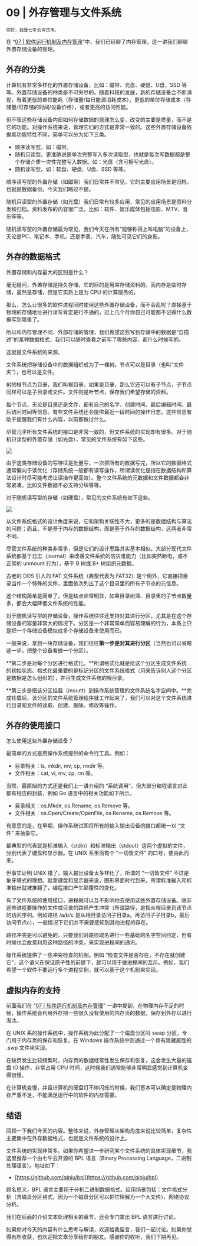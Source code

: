 # 09 | 外存管理与文件系统

    你好，我是七牛云许式伟。

在 “[07 | 软件运行机制及内存管理](https://time.geekbang.org/column/article/93802)”中，我们已经聊了内存管理，这一讲我们聊聊外置存储设备的管理。

## 外存的分类

计算机有非常多样化的外置存储设备，比如：磁带、光盘、硬盘、U盘、SSD 等等。外置存储设备的种类是不可穷尽的。随着科技的发展，新的存储设备会不断涌现，有着更低的单位能耗（存储量/每日能源消耗成本），更低的单位存储成本（存储量/可存储的时间/设备价格），或者更高的访问性能。

但不管这些存储设备内部如何存储数据的原理怎么变，改变的主要是质量，而不是它的功能。对操作系统来说，管理它们的方式是非常一致的。这些外置存储设备依据其功能特性不同，简单可以分为如下三类。

*   顺序读写型。如：磁带。
*   随机只读型。更准确说是单次完整写入多次读取型，也就是每次写数据都是整个存储介质一次性完整写入数据。如：光盘（含可擦写光盘）。
*   随机读写型。如：软盘、硬盘、U盘、SSD 等等。

顺序读写型的外置存储（如磁带）我们日常并不常见，它的主要应用场景是归档，也就是数据备份。今天我们略过不提。

随机只读型的外置存储（如光盘）我们日常有较多应用，常见的应用场景是资料分发和归档。资料发布的内容很广泛，比如：软件、娱乐媒体包括电影、MTV、音乐等等。

随机读写型的外置存储最为常见，我们今天在所有“能够称得上叫电脑”的设备上，无论是PC、笔记本、手机，还是手表、汽车，随处可见它们的身影。

## 外存的数据格式

外置存储和内存最大的区别是什么？

毫无疑问，外置存储是持久存储，它的目的是用来存储资料的。而内存是临时存储，虽然是存储，但是它实质上是为 CPU 的计算服务的。

那么，怎么让很多的软件进程同时使用这些外置存储设备，而不会乱呢？直接基于物理的存储地址进行读写肯定是行不通的，过上几个月你自己可能都不记得什么数据写到哪里了。

所以和内存管理不同，外部存储的管理，我们希望这些写到存储中的数据是“自描述”的某种数据格式，我们可以随时查看之前写了哪些内容，都什么时候写的。

这就是文件系统的来源。

文件系统把存储设备中的数据组织成为了一棵树。节点可以是目录（也叫“文件夹”），也可以是文件。

树的根节点为目录，我们叫根目录。如果是目录，那么它还可以有子节点，子节点同样可以是子目录或文件。文件则是叶节点，保存我们希望存储的资料。

每个节点，无论是目录还是文件，都有自己的名字、创建时间、最后编辑时间、最后访问时间等信息。有些文件系统还会提供最近一段时间的操作日志。这些信息有助于提醒我们有什么内容，以前都做过什么。

尽管几乎所有文件系统的接口是非常一致的，但文件系统的实现却有很多。对于随机只读型的外置存储（如光盘），常见的文件系统有如下这些。

![](https://static001.geekbang.org/resource/image/3c/17/3cc295f0d1c92dbc8252c528d9139e17.jpg)

由于这类存储设备的写特征是批量写，一次把所有的数据写完，所以它的数据格式通常偏向于读优化（存储系统一般都有读写操作，所谓读优化是指在数据结构和算法设计时尽可能考虑让读操作更高效）。整个文件系统的元数据和文件数据都会非常紧凑，比如文件数据不必支持分块等等。

对于随机读写型的存储（如硬盘），常见的文件系统有如下这些。

![](https://static001.geekbang.org/resource/image/07/29/0795b3e4c850d2201269be0412c45c29.jpg)

从文件系统格式的设计角度来说，它和架构关联性不大，更多的是数据结构与算法的问题；而且，不是基于内存的数据结构，而是基于外存的数据结构，这两者非常不同。

尽管文件系统的种类非常多，但是它们的设计思路其实基本相似。大部分现代文件系统都基于日志（journal）来改善文件系统的防灾难能力（比如突然断电，或不正常的 unmount 行为），基于 B 树或 B+ 树组织元数据。

古老的 DOS 引入的 FAT 文件系统（典型代表为 FAT32）是个例外，它直接把目录当作一个特殊的文件，里面依次列出了这个目录里的所有子节点的元信息。

这个结构简单是简单了，但是缺点非常明显，如果目录树深、目录里的子节点数量多，都会大幅降低文件系统的性能。

对于随机读写型的存储设备，操作系统往往还支持对其进行分区，尤其是在这个存储设备的容量非常大的情况下。分区是一个非常简单而容易理解的行为，本质上只是把一个存储设备模拟成多个存储设备来使用而已。

一般来说，拿到一块存储设备，我们往往**第一步是对其进行分区**（当然也可以省略这一步，把整个设备看做一个分区）。

**第二步是对每个分区进行格式化。**所谓格式化就是给这个分区生成文件系统的初始状态。格式化最重要的是标记分区的文件系统格式（用来告诉别人这个分区是数据是怎么组织的），并且生成文件系统的根目录。

**第三步是把该分区挂载（mount）到操作系统管理的文件系统名字空间中。**完成挂载后，该分区的文件系统管理程序就工作起来了，我们可以对这个文件系统进行目录和文件的读取、创建、删除、修改等操作。

## 外存的使用接口

怎么使用这些外置存储设备？

最简单的方式是用操作系统提供的命令行工具。例如：

*   目录相关：ls, mkdir, mv, cp, rmdir 等。
*   文件相关：cat, vi, mv, cp, rm 等。

当然，最原始的方式还是我们上一讲介绍的 “系统调用”。但大部分编程语言对此都有相应的封装，例如 Go 语言中的相关功能如下所示。

*   目录相关：os.Mkdir, os.Rename, os.Remove 等。
*   文件相关：os.Open/Create/OpenFile, os.Rename, os.Remove 等。

有意思的是，在早期，操作系统试图将所有的输入输出设备的接口都统一以 “文件” 来抽象它。

最典型的代表就是标准输入（stdin）和标准输出（stdout）这两个虚拟的文件，分别代表了键盘和显示器。在 UNIX 系里面有个 “一切皆文件” 的口号，便由此而来。

但事实证明 UNIX 错了。输入输出设备太多样化了，所谓的 “一切皆文件” 不过是象牙塔式的理想。就拿键盘和显示器来说，图形界面时代到来，所谓标准输入和标准输出就被推翻了，编程接口产生颠覆性的变化。

有了文件系统的使用接口，进程就可以互不影响地去使用这些外置存储设备。除非这些进程要操作的文件或目录的路径产生冲突（所谓路径，是指从根目录到该节点的访问序列。例如路径 /a/b/c 是从根目录访问子目录a，再访问子子目录b，最后访问节点c），一般情况下它们并不需要感知到其他进程的存在。

路径冲突是可以避免的，只要我们对路径取名进行一些基础的名字空间约定，但有时候也会故意利用这种路径的冲突，来实现进程间的通讯。

操作系统提供了一些冲突检查的机制。例如 “检查文件是否存在，不存在就创建它”，这个语义在保证原子性的前提下，就可以用于做进程间的互斥。例如，我们希望一个软件不要运行多个进程实例，就可以基于这个机制来实现。

## 虚拟内存的支持

前面我们在 “[07 | 软件运行机制及内存管理](https://time.geekbang.org/column/article/93802)” 一讲中提到，在物理内存不足的时候，操作系统会利用外存把一些很久没有使用的内存页的数据，保存到外存以进行淘汰。

在 UNIX 系的操作系统中，操作系统为此分配了一个磁盘分区叫 swap 分区，专门用于内存页的保存和恢复。在 Windows 操作系统中则通过一个具有隐藏属性的 .swp 文件来实现。

在缺页发生比较频繁时，内存页的数据经常性发生保存和恢复，这会发生大量的磁盘 IO 操作，非常占用 CPU 时间，这时候我们通常能够非常明显感觉到计算机变得很慢。

在计算机变慢，并且计算机的硬盘灯不停闪烁的时候，我们基本可以确定是物理内存严重不足，不能满足运行中的软件的内存需要。

## 结语

回顾一下我们今天的内容。整体来说，外存管理从架构角度来说比较简单，复杂性主要集中在外存数据格式，也就是文件系统的设计上。

文件系统的实现非常多。如果你希望进一步研究某个文件系统的具体实现细节，我这里推荐一个由七牛云开源的 BPL 语言（Binary Processing Language，二进制处理语言）。地址如下：

*   [https://github.com/qiniu/bpl](https://github.com/qiniu/bpl)

顾名思义，BPL 语言主要用于分析二进制数据格式。应用场景包括：文件格式分析（含磁盘分区格式，因为一个磁盘分区可以把它理解为一个大文件）、网络协议分析。

我们在后面的介绍文本处理相关的章节，还会专门拿出 BPL 语言进行讨论。

如果你对今天的内容有什么思考与解读，欢迎给我留言，我们一起讨论。如果你觉得有所收获，也欢迎把文章分享给你的朋友。感谢你的收听，我们下期再见。
    